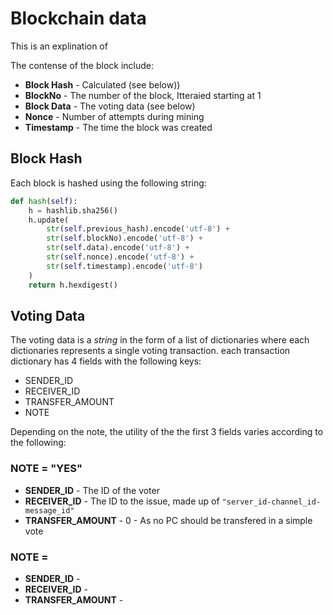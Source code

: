 # Blockchain data

This is an explination of

The contense of the block include:

- **Block Hash** - Calculated (see below))
- **BlockNo** - The number of the block, Itteraied starting at 1
- **Block Data** - The voting data (see below)
- **Nonce** - Number of attempts during mining
- **Timestamp** - The time the block was created

## Block Hash

Each block is hashed using the following string:

```python
def hash(self):
    h = hashlib.sha256()
    h.update(
        str(self.previous_hash).encode('utf-8') +
        str(self.blockNo).encode('utf-8') +
        str(self.data).encode('utf-8') +
        str(self.nonce).encode('utf-8') +
        str(self.timestamp).encode('utf-8')
    )
    return h.hexdigest()
```

## Voting Data

The voting data is a _string_ in the form of a list of dictionaries where each dictionaries represents a single voting transaction. each transaction dictionary has 4 fields with the following keys:

- SENDER_ID
- RECEIVER_ID
- TRANSFER_AMOUNT
- NOTE

Depending on the note, the utility of the the first 3 fields varies according to the following:

### NOTE = "YES"

- **SENDER_ID** - The ID of the voter
- **RECEIVER_ID** - The ID to the issue, made up of `"server_id-channel_id-message_id"`
- **TRANSFER_AMOUNT** - 0 - As no PC should be transfered in a simple vote

### NOTE =

- **SENDER_ID** -
- **RECEIVER_ID** -
- **TRANSFER_AMOUNT** -
